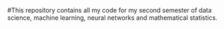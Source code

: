 #This repository contains all my code for my second semester of data science, machine learning, neural networks and mathematical statistics.
